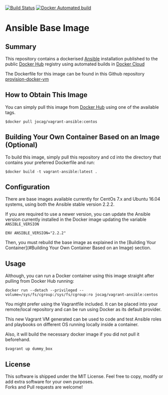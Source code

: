 [![Build Status](https://travis-ci.org/jocag/provision-docker-vm.svg?branch=master)](https://travis-ci.org/jocag/provision-docker-vm)  [![Docker Automated build](https://img.shields.io/badge/docker%20build-automated-blue.svg)](https://hub.docker.com/r/jocag/vagrant-ansible/)

# Ansible Base Image
## Summary
This repository contains a dockerised [Ansible](https://github.com/ansible/ansible) installation published to the public [Docker Hub](https://hub.docker.com/r/jocag/vagrant-ansible/) registry using automated builds in [Docker Cloud](https://cloud.docker.com/app/jocag/repository/docker/jocag/vagrant-ansible/general)

The Dockerfile for this image can be found in this Github repository [provision-docker-vm](https://github.com/jocag/provision-docker-vm)

## How to Obtain This Image
You can simply pull this image from [Docker Hub](https://hub.docker.com/r/jocag/vagrant-ansible) using one of the available tags.

`$docker pull jocag/vagrant-ansible:centos`

## Building Your Own Container Based on an Image (Optional)
To build this image, simply pull this repository and cd into the directory that contains your preferred Dockerfile and run:  

`$docker build -t vagrant-ansible:latest .`

## Configuration
There are base images available currently for CentOs 7.x and Ubuntu 16.04 systems, using both the Ansible stable version 2.2.2.

If you are required to use a newer version, you can update the Ansible version currently installed in the Docker image updating the variable `ANSIBLE_VERSION`

`ENV ANSIBLE_VERSION="2.2.2"`

Then, you must rebuild the base image as explained in the [Building Your Container](#Building Your Own Container Based on an Image) section.

## Usage
Although, you can run a Docker container using this image straight after pulling from Docker Hub running:  
```
docker run --detach --privileged --volume=/sys/fs/cgroup:/sys/fs/cgroup:ro jocag/vagrant-ansible:centos
```

You might prefer using the Vagrantfile included. It can be placed into your remote/local repository and can be run using Docker as its default provider.

This new Vagrant VM generated can be used to code and test Ansible roles and playbooks on different OS running locally inside a container.

Also, it will build the necessary docker image if you did not pull it beforehand.

`$vagrant up dummy_box`

## License
This software is shipped under the MIT License. Feel free to copy, modify or add extra software for your own purposes.  
Forks and Pull requests are welcome!
